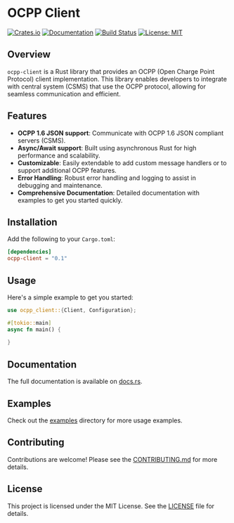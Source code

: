 # OCPP Client

[![Crates.io](https://img.shields.io/crates/v/ocpp-client)](https://crates.io/crates/ocpp-client)
[![Documentation](https://docs.rs/ocpp-client/badge.svg)](https://docs.rs/ocpp-client)
[![Build Status](https://github.com/flowionab/ocpp-client/workflows/CI/badge.svg)](https://github.com/yourusername/ocpp-client/actions)
[![License: MIT](https://img.shields.io/badge/License-MIT-yellow.svg)](https://opensource.org/licenses/MIT)

## Overview

`ocpp-client` is a Rust library that provides an OCPP (Open Charge Point Protocol) client implementation. This library enables developers to integrate with central system (CSMS) that use the OCPP protocol, allowing for seamless communication and efficient.

## Features

- **OCPP 1.6 JSON support**: Communicate with OCPP 1.6 JSON compliant servers (CSMS).
- **Async/Await support**: Built using asynchronous Rust for high performance and scalability.
- **Customizable**: Easily extendable to add custom message handlers or to support additional OCPP features.
- **Error Handling**: Robust error handling and logging to assist in debugging and maintenance.
- **Comprehensive Documentation**: Detailed documentation with examples to get you started quickly.

## Installation

Add the following to your `Cargo.toml`:

```toml
[dependencies]
ocpp-client = "0.1"
```

## Usage

Here's a simple example to get you started:

```rust
use ocpp_client::{Client, Configuration};

#[tokio::main]
async fn main() {
    
}
```

## Documentation

The full documentation is available on [docs.rs](https://docs.rs/ocpp-client).

## Examples

Check out the [examples](https://github.com/yourusername/ocpp-client/tree/main/examples) directory for more usage examples.

## Contributing

Contributions are welcome! Please see the [CONTRIBUTING.md](https://github.com/yourusername/ocpp-client/blob/main/CONTRIBUTING.md) for more details.

## License

This project is licensed under the MIT License. See the [LICENSE](https://github.com/yourusername/ocpp-client/blob/main/LICENSE) file for details.